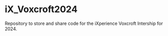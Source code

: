 # iX_Voxcroft2024
Repository to store and share code for the iXperience Voxcroft Intership for 2024.
